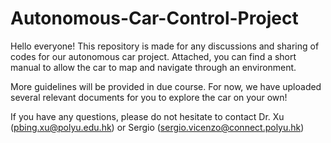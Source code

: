 # Autonomous-Car-Control-Project
Hello everyone!
This repository is made for any discussions and sharing of codes for our autonomous car project. 
Attached, you can find a short manual to allow the car to map and navigate through an environment.

More guidelines will be provided in due course. For now, we have uploaded several relevant documents for you to explore the car on your own!

If you have any questions, please do not hesitate to contact Dr. Xu (pbing.xu@polyu.edu.hk) or Sergio (sergio.vicenzo@connect.polyu.hk) 

